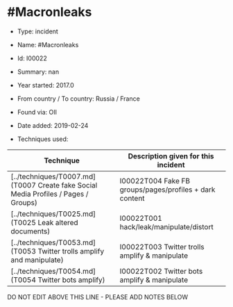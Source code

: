 # #Macronleaks

* Type: incident

* Name: #Macronleaks

* Id: I00022

* Summary: nan

* Year started: 2017.0

* From country / To country: Russia / France

* Found via: OII

* Date added: 2019-02-24

* Techniques used: 

| Technique | Description given for this incident |
| --------- | ------------------------- |
| [../techniques/T0007.md](T0007 Create fake Social Media Profiles / Pages / Groups) | I00022T004 Fake FB groups/pages/profiles + dark content |
| [../techniques/T0025.md](T0025 Leak altered documents) | I00022T001 hack/leak/manipulate/distort |
| [../techniques/T0053.md](T0053 Twitter trolls amplify and manipulate) | I00022T003 Twitter trolls amplify & manipulate |
| [../techniques/T0054.md](T0054 Twitter bots amplify) | I00022T002 Twitter bots amplify & manipulate |

DO NOT EDIT ABOVE THIS LINE - PLEASE ADD NOTES BELOW